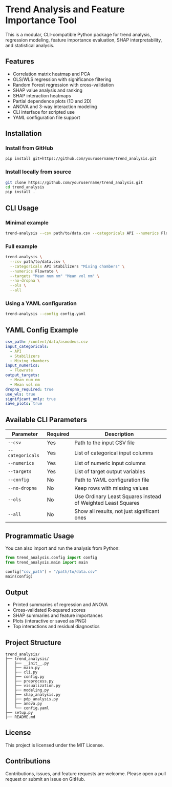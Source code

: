 # Trend Analysis and Feature Importance Tool

This is a modular, CLI-compatible Python package for trend analysis, regression modeling, feature importance evaluation, SHAP interpretability, and statistical analysis.

## Features

- Correlation matrix heatmap and PCA
- OLS/WLS regression with significance filtering
- Random Forest regression with cross-validation
- SHAP value analysis and ranking
- SHAP interaction heatmaps
- Partial dependence plots (1D and 2D)
- ANOVA and 3-way interaction modeling
- CLI interface for scripted use
- YAML configuration file support

## Installation

### Install from GitHub

```bash
pip install git+https://github.com/yourusername/trend_analysis.git
```

### Install locally from source

```bash
git clone https://github.com/yourusername/trend_analysis.git
cd trend_analysis
pip install .
```

## CLI Usage

### Minimal example

```bash
trend-analysis --csv path/to/data.csv --categoricals API --numerics Flowrate --targets "Mean size"
```

### Full example

```bash
trend-analysis \
  --csv path/to/data.csv \
  --categoricals API Stabilizers "Mixing chambers" \
  --numerics Flowrate \
  --targets "Mean num nm" "Mean vol nm" \
  --no-dropna \
  --ols \
  --all
```

### Using a YAML configuration

```bash
trend-analysis --config config.yaml
```

## YAML Config Example

```yaml
csv_path: /content/data/asmodeus.csv
input_categoricals:
  - API
  - Stabilizers
  - Mixing chambers
input_numerics:
  - Flowrate
output_targets:
  - Mean num nm
  - Mean vol nm
dropna_required: true
use_wls: true
significant_only: true
save_plots: true
```

## Available CLI Parameters

| Parameter            | Required | Description                                                        |
|----------------------|----------|--------------------------------------------------------------------|
| `--csv`              | Yes      | Path to the input CSV file                                         |
| `--categoricals`     | Yes      | List of categorical input columns                                  |
| `--numerics`         | Yes      | List of numeric input columns                                      |
| `--targets`          | Yes      | List of target output variables                                    |
| `--config`           | No       | Path to YAML configuration file                                    |
| `--no-dropna`        | No       | Keep rows with missing values                                      |
| `--ols`              | No       | Use Ordinary Least Squares instead of Weighted Least Squares       |
| `--all`              | No       | Show all results, not just significant ones                        |

## Programmatic Usage

You can also import and run the analysis from Python:

```python
from trend_analysis.config import config
from trend_analysis.main import main

config["csv_path"] = "/path/to/data.csv"
main(config)
```

## Output

- Printed summaries of regression and ANOVA
- Cross-validated R-squared scores
- SHAP summaries and feature importances
- Plots (interactive or saved as PNG)
- Top interactions and residual diagnostics

## Project Structure

```
trend_analysis/
├── trend_analysis/
│   ├── __init__.py
│   ├── main.py
│   ├── cli.py
│   ├── config.py
│   ├── preprocess.py
│   ├── visualization.py
│   ├── modeling.py
│   ├── shap_analysis.py
│   ├── pdp_analysis.py
│   ├── anova.py
│   └── config.yaml
├── setup.py
├── README.md
```

## License

This project is licensed under the MIT License.

## Contributions

Contributions, issues, and feature requests are welcome. Please open a pull request or submit an issue on GitHub.
